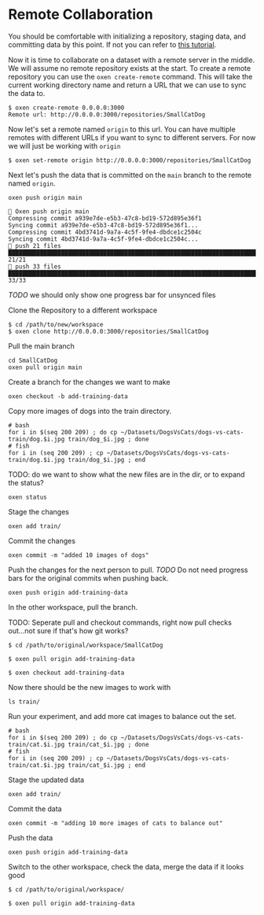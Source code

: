 # Remote Collaboration

You should be comfortable with initializing a repository, staging data, and committing data by this point. If not you can refer to [this tutorial](1_InitAndCommit.md).

Now it is time to collaborate on a dataset with a remote server in the middle. We will assume no remote repository exists at the start. To create a remote repository you can use the `oxen create-remote` command. This will take the current working directory name and return a URL that we can use to sync the data to.

```shell
$ oxen create-remote 0.0.0.0:3000
Remote url: http://0.0.0.0:3000/repositories/SmallCatDog
```

Now let's set a remote named `origin` to this url. You can have multiple remotes with different URLs if you want to sync to different servers. For now we will just be working with `origin`

```shell
$ oxen set-remote origin http://0.0.0.0:3000/repositories/SmallCatDog
```

Next let's push the data that is committed on the `main` branch to the remote named `origin`.

```shell
oxen push origin main

🐂 Oxen push origin main
Compressing commit a939e7de-e5b3-47c8-bd19-572d895e36f1
Syncing commit a939e7de-e5b3-47c8-bd19-572d895e36f1...
Compressing commit 4bd3741d-9a7a-4c5f-9fe4-dbdce1c2504c
Syncing commit 4bd3741d-9a7a-4c5f-9fe4-dbdce1c2504c...
🐂 push 21 files
██████████████████████████████████████████████████████████████████████████████████████████████████████████████████████████████████████████████████████████████████████████ 21/21
🐂 push 33 files
██████████████████████████████████████████████████████████████████████████████████████████████████████████████████████████████████████████████████████████████████████████ 33/33
```

*TODO* we should only show one progress bar for unsynced files

Clone the Repository to a different workspace

```shell
$ cd /path/to/new/workspace
$ oxen clone http://0.0.0.0:3000/repositories/SmallCatDog
```

Pull the main branch

```shell
cd SmallCatDog
oxen pull origin main
```

Create a branch for the changes we want to make

```shell
oxen checkout -b add-training-data
```

Copy more images of dogs into the train directory.

```shell
# bash
for i in $(seq 200 209) ; do cp ~/Datasets/DogsVsCats/dogs-vs-cats-train/dog.$i.jpg train/dog_$i.jpg ; done
# fish
for i in (seq 200 209) ; cp ~/Datasets/DogsVsCats/dogs-vs-cats-train/dog.$i.jpg train/dog_$i.jpg ; end
```

TODO: do we want to show what the new files are in the dir, or to expand the status?

```shell
oxen status
```

Stage the changes

```shell
oxen add train/
```

Commit the changes

```shell
oxen commit -m "added 10 images of dogs"
```

Push the changes for the next person to pull. *TODO* Do not need progress bars for the original commits when pushing back.

```shell
oxen push origin add-training-data
```

In the other workspace, pull the branch.

TODO: Seperate pull and checkout commands, right now pull checks out...not sure if that's how git works?

```shell
$ cd /path/to/original/workspace/SmallCatDog

$ oxen pull origin add-training-data

$ oxen checkout add-training-data
```

Now there should be the new images to work with

```shell
ls train/
```

Run your experiment, and add more cat images to balance out the set.

```shell
# bash
for i in $(seq 200 209) ; do cp ~/Datasets/DogsVsCats/dogs-vs-cats-train/cat.$i.jpg train/cat_$i.jpg ; done
# fish
for i in (seq 200 209) ; cp ~/Datasets/DogsVsCats/dogs-vs-cats-train/cat.$i.jpg train/cat_$i.jpg ; end
```

Stage the updated data

```shell
oxen add train/
```

Commit the data

```shell
oxen commit -m "adding 10 more images of cats to balance out"
```

Push the data

```shell
oxen push origin add-training-data
```

Switch to the other workspace, check the data, merge the data if it looks good

```shell
$ cd /path/to/original/workspace/

$ oxen pull origin add-training-data
```

